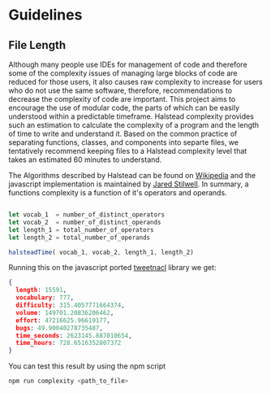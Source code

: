 # Guidelines

## File Length

Although many people use IDEs for management of code and therefore some of the complexity issues of managing large blocks of code are reduced for those users, it also causes raw complexity to increase for users who do not use the same software, therefore, recommendations to decrease the complexity of code are important. This project aims to encourage the use of modular code, the parts of which can be easily understood within a predictable timeframe. Halstead complexity provides such an estimation to calculate the complexity of a program and the length of time to write and understand it. Based on the common practice of separating functions, classes, and components into separte files, we tentatively recommend keeping files to a Halstead complexity level that takes an estimated 60 minutes to understand.

The Algorithms described by Halstead can be found on [Wikipedia](https://en.wikipedia.org/wiki/Halstead_complexity_measures) and the javascript implementation is maintained by [Jared Stilwell](https://github.com/escomplex/escomplex). In summary, a functions complexity is a function of it's operators and operands.

``` javascript

let vocab_1  = number_of_distinct_operators
let vocab_2  = number_of_distinct_operands
let length_1 = total_number_of_operators
let length_2 = total_number_of_operands

halsteadTime( vocab_1, vocab_2, length_1, length_2)

```

Running this on the javascript ported [tweetnacl](https://github.com/dchest/tweetnacl-js) library we get:

``` json
{
  length: 15591,
  vocabulary: 777,
  difficulty: 315.4057771664374,
  volume: 149701.20836206462,
  effort: 47216625.96619177,
  bugs: 49.90040278735487,
  time_seconds: 2623145.887010654,
  time_hours: 728.6516352807372
}
```

You can test this result by using the npm script 

``` bash
npm run complexity <path_to_file>
```

